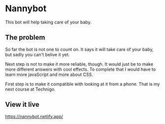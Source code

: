 # Nannybot 

This bot will help taking care of your baby. 

## The problem

So far the bot is not one to count on. It says it will take care of your baby, but sadly you can't belive it yet. 

Next step is not to make it more reliable, though. It would just be to make more different answers with cool effects. To complete that I would have to learn more javaScript and more about CSS. 

First step is to make it compatible with looking at it from a phone. That is my next course at Technigo. 

## View it live

https://nannybot.netlify.app/
